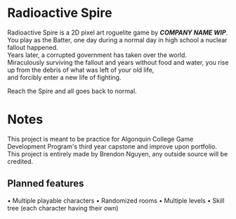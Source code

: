 # Radioactive Spire

Radioactive Spire is a 2D pixel art roguelite game by ***COMPANY NAME WIP***.<br/>
You play as the Batter, one day during a normal day in high school a nuclear fallout happened.<br/>
Years later, a corrupted government has taken over the world.<br/>
Miraculously surviving the fallout and years without food and water, you rise up from the debris of what was left of your old life,<br/>
and forcibly enter a new life of fighting.<br/>

Reach the Spire and all goes back to normal.

# Notes

This project is meant to be practice for Algonquin College Game Development Program's third year capstone and improve upon portfolio.<br/>
This project is entirely made by Brendon Nguyen, any outside source will be credited.<br/>

## Planned features

• Multiple playable characters
• Randomized rooms
• Multiple levels
• Skill tree (each character having their own)
